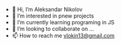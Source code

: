 - 👋 Hi, I’m Aleksandar Nikolov
- 👀 I’m interested in pnew projects
- 🌱 I’m currently learning programing in JS
- 💞️ I’m looking to collaborate on ...
- 📫 How to reach me vlokin13@gmail.com 

<!---
Aleksandar13Nikolov/Aleksandar13Nikolov is a ✨ special ✨ repository because its `README.md` (this file) appears on your GitHub profile.
You can click the Preview link to take a look at your changes.
--->

